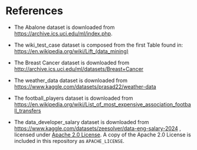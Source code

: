 # References

- The Abalone dataset is downloaded from https://archive.ics.uci.edu/ml/index.php.

- The wiki_test_case dataset is composed from the first Table found in: https://en.wikipedia.org/wiki/Lift_(data_mining)

- The Breast Cancer dataset is downloaded from http://archive.ics.uci.edu/ml/datasets/Breast+Cancer

- The weather_data dataset is downloaded from https://www.kaggle.com/datasets/prasad22/weather-data

- The football_players dataset is downloaded from https://en.wikipedia.org/wiki/List_of_most_expensive_association_football_transfers

- The data_developer_salary dataset is downloaded from https://www.kaggle.com/datasets/zeesolver/data-eng-salary-2024 , licensed under [Apache 2.0 License](https://www.apache.org/licenses/LICENSE-2.0). A copy of the Apache 2.0 License is included in this repository as `APACHE_LICENSE`.